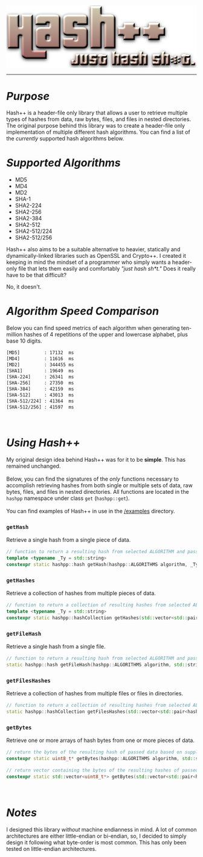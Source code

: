 <p align="center">
  <img src="/images/hpp.png">
</p>
<hr>
<h1><i>Purpose</i></h1>
Hash++ is a header-file only library that allows a user to retrieve multiple types of hashes from data, raw bytes, files, and files in nested directories. The original purpose behind this library was to create a header-file only implementation of multiple different hash algorithms. You can find a list of the <i>currently</i> supported hash algorithms below.
<br>
<h1><i>Supported Algorithms</i></h1>
<ul>
  <li>MD5</li>
  <li>MD4</li>
  <li>MD2</li>
  <li>SHA-1</li>
  <li>SHA2-224</li>
  <li>SHA2-256</li>
  <li>SHA2-384</li>
  <li>SHA2-512</li>
  <li>SHA2-512/224</li>
  <li>SHA2-512/256</li>
</ul>

Hash++ also aims to be a suitable alternative to heavier, statically and dynamically-linked libraries such as OpenSSL and Crypto++. I created it keeping in mind the mindset of a programmer who simply wants a header-only file that lets them easily and comfortably <i>"just hash sh*t."</i> Does it really have to be that difficult?

No, it doesn't. 
<br>

<h1><i>Algorithm Speed Comparison</i></h1>
Below you can find speed metrics of each algorithm when generating ten-million hashes of 4 repetitions of the upper and lowercase alphabet, plus base 10 digits.

```
[MD5]         : 17132  ms
[MD4]         : 11616  ms
[MD2]         : 344455 ms
[SHA1]        : 19649  ms
[SHA-224]     : 26341  ms
[SHA-256]     : 27350  ms
[SHA-384]     : 42159  ms
[SHA-512]     : 43013  ms
[SHA-512/224] : 41364  ms
[SHA-512/256] : 41597  ms
```

<br>
<h1><i>Using Hash++</i></h1>
My original design idea behind Hash++ was for it to be <b>simple</b>. This has remained unchanged.
<br><br>
Below, you can find the signatures of the <i>only</i> functions necessary to accomplish retrieving hashes from both single or multiple sets of data, raw bytes, files, and files in nested directories. All functions are located in the <code>hashpp</code> namespace under class <code>get</code> (<code>hashpp::get</code>).
<br><br>
You can find examples of Hash++ in use in the <a href="/examples">/examples</a> directory.
<br>
<h3><code>getHash</code></h3>
Retrieve a single hash from a single piece of data.

```cpp
// function to return a resulting hash from selected ALGORITHM and passed data (byte array or string)
template <typename _Ty = std::string>
constexpr static hashpp::hash getHash(hashpp::ALGORITHMS algorithm, _Ty data);
```

<h3><code>getHashes</code></h3>
Retrieve a collection of hashes from multiple pieces of data.

```cpp
// function to return a collection of resulting hashes from selected ALGORITHMS and passed data (byte arrays or strings)
template <typename _Ty = std::string>
constexpr static hashpp::hashCollection getHashes(std::vector<std::pair<hashpp::ALGORITHMS, std::vector<_Ty>>> algorithmDataPairs)
```

<h3><code>getFileHash</code></h3>
Retrieve a single hash from a single file.

```cpp
// function to return a resulting hash from selected ALGORITHM and passed file
static hashpp::hash getFileHash(hashpp::ALGORITHMS algorithm, std::string path)
```

<h3><code>getFilesHashes</code></h3>
Retrieve a collection of hashes from multiple files or files in directories.

```cpp
// function to return a collection of resulting hashes from selected ALGORITHMS and passed files (with recursive directory support)
static hashpp::hashCollection getFilesHashes(std::vector<std::pair<hashpp::ALGORITHMS, std::vector<std::string>>> algorithmPathPairs)
```

<h3><code>getBytes</code></h3>
Retrieve one or more arrays of hash bytes from one or more pieces of data.

```cpp
// return the bytes of the resulting hash of passed data based on supplied ALGORITHM (returned array is heap-allocated)
constexpr static uint8_t* getBytes(hashpp::ALGORITHMS algorithm, std::string data)
```
```cpp
// return vector containing the bytes of the resulting hashes of passed data based on supplied ALGORITHMS (returned arrays in vector are heap-allocated)
constexpr static std::vector<uint8_t*> getBytes(std::vector<std::pair<hashpp::ALGORITHMS, std::vector<std::string>>> algorithmDataPairs)
```
<br>
<h1><i>Notes</i></h1>
I designed this library <i>without</i> machine endianness in mind. A lot of common architectures are either little-endian or bi-endian, so, I decided to simply design it following what byte-order is most common. This has only been tested on little-endian architectures.
